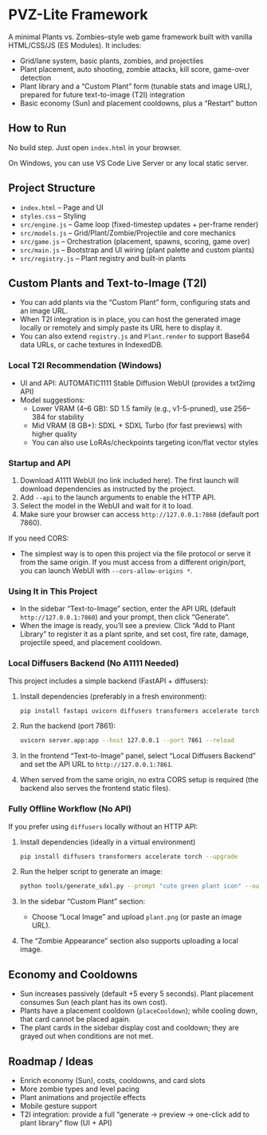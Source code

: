 # PVZ-Lite Framework

A minimal Plants vs. Zombies–style web game framework built with vanilla HTML/CSS/JS (ES Modules). It includes:
- Grid/lane system, basic plants, zombies, and projectiles
- Plant placement, auto shooting, zombie attacks, kill score, game-over detection
- Plant library and a “Custom Plant” form (tunable stats and image URL), prepared for future text-to-image (T2I) integration
- Basic economy (Sun) and placement cooldowns, plus a “Restart” button

## How to Run
No build step. Just open `index.html` in your browser.

On Windows, you can use VS Code Live Server or any local static server.

## Project Structure
- `index.html` – Page and UI
- `styles.css` – Styling
- `src/engine.js` – Game loop (fixed-timestep updates + per-frame render)
- `src/models.js` – Grid/Plant/Zombie/Projectile and core mechanics
- `src/game.js` – Orchestration (placement, spawns, scoring, game over)
- `src/main.js` – Bootstrap and UI wiring (plant palette and custom plants)
- `src/registry.js` – Plant registry and built-in plants

## Custom Plants and Text-to-Image (T2I)
- You can add plants via the “Custom Plant” form, configuring stats and an image URL.
- When T2I integration is in place, you can host the generated image locally or remotely and simply paste its URL here to display it.
- You can also extend `registry.js` and `Plant.render` to support Base64 data URLs, or cache textures in IndexedDB.

### Local T2I Recommendation (Windows)
- UI and API: AUTOMATIC1111 Stable Diffusion WebUI (provides a txt2img API)
- Model suggestions:
  - Lower VRAM (4–6 GB): SD 1.5 family (e.g., v1-5-pruned), use 256–384 for stability
  - Mid VRAM (8 GB+): SDXL + SDXL Turbo (for fast previews) with higher quality
  - You can also use LoRAs/checkpoints targeting icon/flat vector styles

### Startup and API
1) Download A1111 WebUI (no link included here). The first launch will download dependencies as instructed by the project.
2) Add `--api` to the launch arguments to enable the HTTP API.
3) Select the model in the WebUI and wait for it to load.
4) Make sure your browser can access `http://127.0.0.1:7860` (default port 7860).

If you need CORS:
- The simplest way is to open this project via the file protocol or serve it from the same origin. If you must access from a different origin/port, you can launch WebUI with `--cors-allow-origins *`.

### Using It in This Project
- In the sidebar “Text-to-Image” section, enter the API URL (default `http://127.0.0.1:7860`) and your prompt, then click “Generate”.
- When the image is ready, you’ll see a preview. Click “Add to Plant Library” to register it as a plant sprite, and set cost, fire rate, damage, projectile speed, and placement cooldown.

### Local Diffusers Backend (No A1111 Needed)
This project includes a simple backend (FastAPI + diffusers):
1) Install dependencies (preferably in a fresh environment):
   
	```bash
	pip install fastapi uvicorn diffusers transformers accelerate torch --upgrade
	```

2) Run the backend (port 7861):
   
	```bash
	uvicorn server.app:app --host 127.0.0.1 --port 7861 --reload
	```

3) In the frontend “Text-to-Image” panel, select “Local Diffusers Backend” and set the API URL to `http://127.0.0.1:7861`.
4) When served from the same origin, no extra CORS setup is required (the backend also serves the frontend static files).

### Fully Offline Workflow (No API)
If you prefer using `diffusers` locally without an HTTP API:
1) Install dependencies (ideally in a virtual environment)
   
	```bash
	pip install diffusers transformers accelerate torch --upgrade
	```

2) Run the helper script to generate an image:
   
	```bash
	python tools/generate_sdxl.py --prompt "cute green plant icon" --out plant.png --width 256 --height 256 --steps 20
	```

3) In the sidebar “Custom Plant” section:
	- Choose “Local Image” and upload `plant.png` (or paste an image URL).

4) The “Zombie Appearance” section also supports uploading a local image.

## Economy and Cooldowns
- Sun increases passively (default +5 every 5 seconds). Plant placement consumes Sun (each plant has its own cost).
- Plants have a placement cooldown (`placeCooldown`); while cooling down, that card cannot be placed again.
- The plant cards in the sidebar display cost and cooldown; they are grayed out when conditions are not met.

## Roadmap / Ideas
- Enrich economy (Sun), costs, cooldowns, and card slots
- More zombie types and level pacing
- Plant animations and projectile effects
- Mobile gesture support
- T2I integration: provide a full “generate → preview → one-click add to plant library” flow (UI + API)